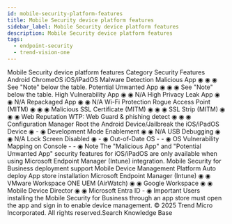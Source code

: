 ```yaml
---
id: mobile-security-platform-features
title: Mobile Security device platform features
sidebar_label: Mobile Security device platform features
description: Mobile Security device platform features
tags:
  - endpoint-security
  - trend-vision-one
---
```


 Mobile Security device platform features Category Security Features Android ChromeOS iOS/iPadOS Malware Detection Malicious App ◉ ◉ ◉ See "Note" below the table. Potential Unwanted App ◉ ◉ ◉ See "Note" below the table. High Vulnerability App ◉ ◉ N/A High Privacy Leak App ◉ ◉ N/A Repackaged App ◉ ◉ N/A Wi-Fi Protection Rogue Access Point (MITM) ◉ ◉ ◉ Malicious SSL Certificate (MITM) ◉ ◉ ◉ SSL Strip (MITM) ◉ ◉ ◉ Web Reputation WTP: Web Guard & phishing detect ◉ ◉ ◉ Configuration Manager Root the Android Device/Jailbreak the iOS/iPadOS Device ◉ - ◉ Development Mode Enablement ◉ ◉ N/A USB Debugging ◉ ◉ N/A Lock Screen Disabled ◉ - ◉ Out-of-Date OS - - ◉ OS Vulnerability Mapping on Console - - ◉ Note The "Malicious App" and "Potential Unwanted App" security features for iOS/iPadOS are only available when using Microsoft Endpoint Manager (Intune) integration. Mobile Security for Business deployment support Mobile Device Management Platform Auto deploy App store installation Microsoft Endpoint Manager (Intune) ◉ ◉ VMware Workspace ONE UEM (AirWatch) ◉ ◉ Google Workspace ◉ ◉ Mobile Device Director ◉ ◉ Microsoft Entra ID - ◉ Important Users installing the Mobile Security for Business through an app store must open the app and sign in to enable device management. © 2025 Trend Micro Incorporated. All rights reserved.Search Knowledge Base